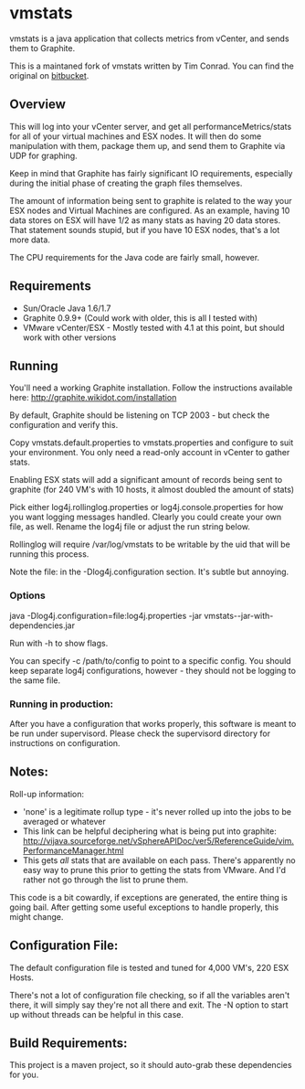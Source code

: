 # vmstats
vmstats is a java application that collects metrics from vCenter, and sends them to Graphite.

This is a maintaned fork of vmstats written by Tim Conrad. You can find the original on [bitbucket](https://bitbucket.org/timconradinc/vmstats).

## Overview
This will log into your vCenter server, and get all performanceMetrics/stats for all of your virtual machines and ESX nodes. It will then do some manipulation with them, package them up, and send them to Graphite via UDP for graphing. 

Keep in mind that Graphite has fairly significant IO requirements, especially during the initial phase of creating the graph files themselves.

The amount of information being sent to graphite is related to the way your ESX nodes and Virtual Machines are configured. As an example, having 10 data stores on ESX will have 1/2 as many stats as having 20 data stores. That statement sounds stupid, but if you have 10 ESX nodes, that's a lot more data.

The CPU requirements for the Java code are fairly small, however.

## Requirements
- Sun/Oracle Java 1.6/1.7
- Graphite 0.9.9+ (Could work with older, this is all I tested with)
- VMware vCenter/ESX - Mostly tested with 4.1 at this point, but should work with other versions

## Running
You'll need a working Graphite installation. Follow the instructions available here: http://graphite.wikidot.com/installation

By default, Graphite should be listening on TCP 2003 - but check the configuration and verify this.

Copy vmstats.default.properties to vmstats.properties and configure to suit your environment.  You only need a read-only account in vCenter to gather stats.

Enabling ESX stats will add a significant amount of records being sent to graphite (for 240 VM's with 10 hosts, it almost doubled the amount of stats)

Pick either log4j.rollinglog.properties or log4j.console.properties for how you want logging messages handled. Clearly you could create your own file, as well. Rename the log4j file or adjust the run string below.

Rollinglog will require /var/log/vmstats to be writable by the uid that will be running this process.

Note the file: in the -Dlog4j.configuration section. It's subtle but annoying.

### Options
java -Dlog4j.configuration=file:log4j.properties -jar vmstats-<version>-jar-with-dependencies.jar

Run with -h to show flags.

You can specify -c /path/to/config to point to a specific config. You should keep separate log4j configurations, however - they should not be logging to the same file.

### Running in production:
After you have a configuration that works properly, this software is meant to be run under supervisord. Please check the supervisord directory for instructions on configuration.
	
## Notes:
Roll-up information:
- 'none' is a legitimate rollup type - it's never rolled up into the jobs to be averaged or whatever
- This link can be helpful deciphering what is being put into graphite: http://vijava.sourceforge.net/vSphereAPIDoc/ver5/ReferenceGuide/vim.PerformanceManager.html
- This gets *all* stats that are available on each pass. There's apparently no easy way to prune this prior to getting the stats from VMware. And I'd rather not go through the list to prune them.

This code is a bit cowardly, if exceptions are generated, the entire thing is going bail. After getting some useful exceptions to handle properly, this might change.

## Configuration File:
The default configuration file is tested and tuned for 4,000 VM's, 220 ESX Hosts. 
 
There's not a lot of configuration file checking, so if all the variables aren't there, it will simply say they're not all there and exit. The -N option to start up without threads can be helpful in this case.

## Build Requirements:
This project is a maven project, so it should auto-grab these dependencies for you.
